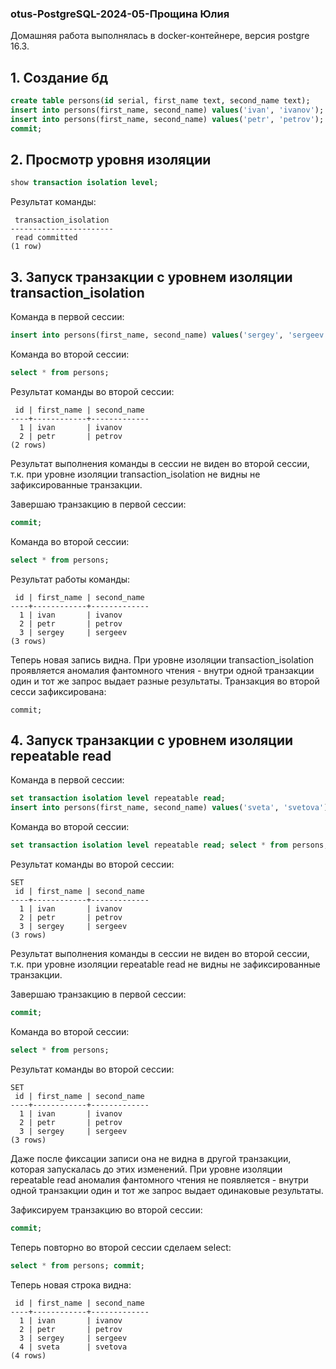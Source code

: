 ### otus-PostgreSQL-2024-05-Прощина Юлия

Домашняя работа выполнялась в docker-контейнере, версия postgre 16.3.

## 1. Создание бд
```sql
create table persons(id serial, first_name text, second_name text);
insert into persons(first_name, second_name) values('ivan', 'ivanov');
insert into persons(first_name, second_name) values('petr', 'petrov');
commit;
```
## 2. Просмотр уровня изоляции
```sql
show transaction isolation level;
```
Результат команды:
```
 transaction_isolation 
-----------------------
 read committed
(1 row)
```

## 3. Запуск транзакции с уровнем изоляции transaction_isolation
Команда в первой сессии:
```sql
insert into persons(first_name, second_name) values('sergey', 'sergeev');
```
Команда во второй сессии:
```sql
select * from persons;
```
Результат команды во второй сессии:
```
 id | first_name | second_name 
----+------------+-------------
  1 | ivan       | ivanov
  2 | petr       | petrov
(2 rows)
```
Результат выполнения команды в сессии не виден во второй сессии, т.к. при уровне изоляции transaction_isolation не видны не зафиксированные транзакции.

Завершаю транзакцию в первой сессии:
```sql
commit;
```
Команда во второй сессии:
```sql
select * from persons;
```
Результат работы команды:
```
 id | first_name | second_name 
----+------------+-------------
  1 | ivan       | ivanov
  2 | petr       | petrov
  3 | sergey     | sergeev
(3 rows)
```
Теперь новая запись видна. При уровне изоляции transaction_isolation проявляется аномалия фантомного чтения - внутри одной транзакции один и тот же запрос выдает разные результаты.
Транзакция во второй сесси зафиксирована:
```
commit;
```
## 4. Запуск транзакции с уровнем изоляции repeatable read
Команда в первой сессии:
```sql
set transaction isolation level repeatable read;
insert into persons(first_name, second_name) values('sveta', 'svetova');
```
Команда во второй сессии:
```sql
set transaction isolation level repeatable read; select * from persons;
```
Результат команды во второй сессии:
```
SET
 id | first_name | second_name 
----+------------+-------------
  1 | ivan       | ivanov
  2 | petr       | petrov
  3 | sergey     | sergeev
(3 rows)
```
Результат выполнения команды в сессии не виден во второй сессии, т.к. при уровне изоляции repeatable read не видны не зафиксированные транзакции.

Завершаю транзакцию в первой сессии:
```sql
commit;
```
Команда во второй сессии:
```sql
select * from persons;
```
Результат команды во второй сессии:
```
SET
 id | first_name | second_name 
----+------------+-------------
  1 | ivan       | ivanov
  2 | petr       | petrov
  3 | sergey     | sergeev
(3 rows)
```
Даже после фиксации записи она не видна в другой транзакции, которая запускалась до этих изменений. При уровне изоляции repeatable read аномалия фантомного чтения не появляется - внутри одной транзакции один и тот же запрос выдает одинаковые результаты. 

Зафиксируем транзакцию во второй сессии:
```sql
commit;
```
Теперь повторно во второй сессии сделаем select:
```sql
select * from persons; commit;
```
Теперь новая строка видна:
```
 id | first_name | second_name 
----+------------+-------------
  1 | ivan       | ivanov
  2 | petr       | petrov
  3 | sergey     | sergeev
  4 | sveta      | svetova
(4 rows)
```

